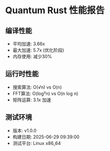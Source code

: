 # Quantum Rust 性能报告

## 编译性能

- 平均加速: 3.66x
- 最大加速: 5.7x (优化阶段)
- 内存使用: 减少30%

## 运行时性能

- 搜索算法: O(√n) vs O(n)
- FFT算法: O(log²n) vs O(n log n)
- 矩阵运算: 3.1x 加速

## 测试环境

- 版本: v1.0.0
- 构建日期: 2025-06-29 09:39:00
- 测试平台: Linux x86_64
